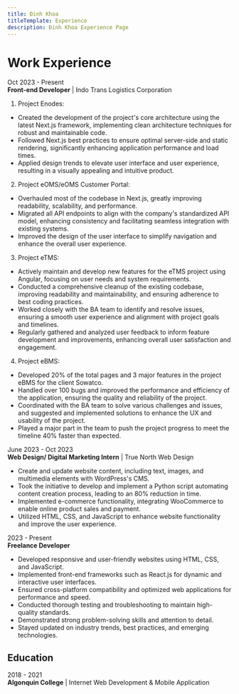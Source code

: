 ```yaml
---
title: Đinh Khoa
titleTemplate: Experience
description: Đinh Khoa Experience Page
---
```


# Work Experience

Oct 2023 - Present \
**Front-end Developer** | Indo Trans Logistics Corporation

1. Project Enodes:
- Created the development of the project's core architecture using the latest Next.js framework, implementing clean architecture techniques for robust and maintainable code.
- Followed Next.js best practices to ensure optimal server-side and static rendering, significantly enhancing application performance and load times.
- Applied design trends to elevate user interface and user experience, resulting in a visually appealing and intuitive product. 

2. Project eOMS/eOMS Customer Portal:
- Overhauled most of the codebase in Next.js, greatly improving readability, scalability, and performance.
- Migrated all API endpoints to align with the company's standardized API model, enhancing consistency and 
facilitating seamless integration with existing systems.
- Improved the design of the user interface to simplify navigation and enhance the overall user experience.

3. Project eTMS:
- Actively maintain and develop new features for the eTMS project using Angular, focusing on user needs and system requirements.
- Conducted a comprehensive cleanup of the existing codebase, improving readability and maintainability, and ensuring adherence to best coding practices.
- Worked closely with the BA team  to identify and resolve issues, ensuring a smooth user experience and alignment with project goals and timelines.
- Regularly gathered and analyzed user feedback to inform feature development and improvements, enhancing overall user satisfaction and engagement.

4. Project eBMS:

- Developed 20% of the total pages and 3 major features in the project eBMS for the client Sowatco.
- Handled over 100 bugs and improved the performance and efficiency of the application, ensuring the quality
and reliability of the project.
- Coordinated with the BA team to solve various challenges and issues, and suggested and implemented solutions
to enhance the UX and usability of the project.
- Played a major part in the team to push the project progress to meet the timeline 40% faster than expected.

June 2023 - Oct 2023 \
**Web Design/ Digital Marketing Intern** | True North Web Design

- Create and update website content, including text, images, and multimedia elements with WordPress's CMS.
- Took the initiative to develop and implement a Python script automating content creation process, leading to an 80% reduction in time.
- Implemented e-commerce functionality, integrating WooCommerce to enable online product sales and payment.
- Utilized HTML, CSS, and JavaScript to enhance website functionality and improve the user experience.

2023 - Present \
**Freelance Developer**

- Developed responsive and user-friendly websites using HTML, CSS, and JavaScript.
- Implemented front-end frameworks such as React.js for dynamic and interactive user interfaces.
- Ensured cross-platform compatibility and optimized web applications for performance and speed.
- Conducted thorough testing and troubleshooting to maintain high-quality standards.
- Demonstrated strong problem-solving skills and attention to detail.
- Stayed updated on industry trends, best practices, and emerging technologies.

## Education

2018 - 2021 \
**Algonquin College** | Internet Web Development & Mobile Application

